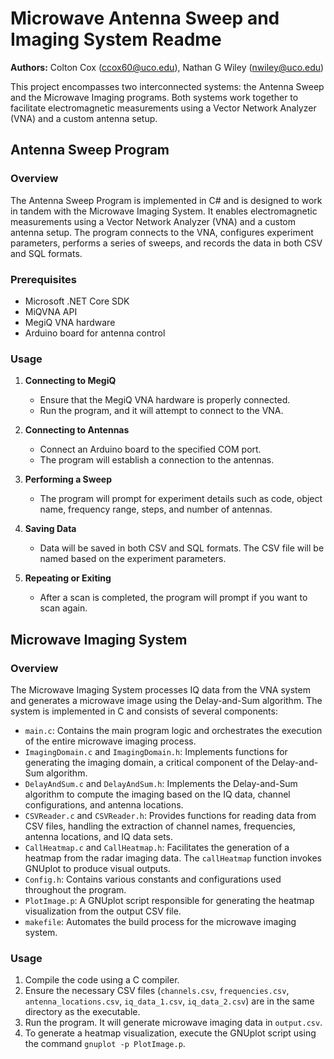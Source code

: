Microwave Antenna Sweep and Imaging System Readme
===============================

**Authors:** Colton Cox (<ccox60@uco.edu>), Nathan G Wiley (<nwiley@uco.edu>)

This project encompasses two interconnected systems: the Antenna Sweep and the Microwave Imaging programs. Both systems work together to facilitate electromagnetic measurements using a Vector Network Analyzer (VNA) and a custom antenna setup.

## Antenna Sweep Program

### Overview

The Antenna Sweep Program is implemented in C# and is designed to work in tandem with the Microwave Imaging System. It enables electromagnetic measurements using a Vector Network Analyzer (VNA) and a custom antenna setup. The program connects to the VNA, configures experiment parameters, performs a series of sweeps, and records the data in both CSV and SQL formats.

### Prerequisites

- Microsoft .NET Core SDK
- MiQVNA API
- MegiQ VNA hardware
- Arduino board for antenna control

### Usage

1. **Connecting to MegiQ**
   - Ensure that the MegiQ VNA hardware is properly connected.
   - Run the program, and it will attempt to connect to the VNA.

2. **Connecting to Antennas**
   - Connect an Arduino board to the specified COM port.
   - The program will establish a connection to the antennas.

3. **Performing a Sweep**
   - The program will prompt for experiment details such as code, object name, frequency range, steps, and number of antennas.

4. **Saving Data**
   - Data will be saved in both CSV and SQL formats. The CSV file will be named based on the experiment parameters.

5. **Repeating or Exiting**
   - After a scan is completed, the program will prompt if you want to scan again.

## Microwave Imaging System

### Overview

The Microwave Imaging System processes IQ data from the VNA system and generates a microwave image using the Delay-and-Sum algorithm. The system is implemented in C and consists of several components:

- `main.c`: Contains the main program logic and orchestrates the execution of the entire microwave imaging process.
- `ImagingDomain.c` and `ImagingDomain.h`: Implements functions for generating the imaging domain, a critical component of the Delay-and-Sum algorithm.
- `DelayAndSum.c` and `DelayAndSum.h`: Implements the Delay-and-Sum algorithm to compute the imaging based on the IQ data, channel configurations, and antenna locations.
- `CSVReader.c` and `CSVReader.h`: Provides functions for reading data from CSV files, handling the extraction of channel names, frequencies, antenna locations, and IQ data sets.
- `CallHeatmap.c` and `CallHeatmap.h`: Facilitates the generation of a heatmap from the radar imaging data. The `callHeatmap` function invokes GNUplot to produce visual outputs.
- `Config.h`: Contains various constants and configurations used throughout the program.
- `PlotImage.p`: A GNUplot script responsible for generating the heatmap visualization from the output CSV file.
- `makefile`: Automates the build process for the microwave imaging system.

### Usage

1. Compile the code using a C compiler.
2. Ensure the necessary CSV files (`channels.csv`, `frequencies.csv`, `antenna_locations.csv`, `iq_data_1.csv`, `iq_data_2.csv`) are in the same directory as the executable.
3. Run the program. It will generate microwave imaging data in `output.csv`.
4. To generate a heatmap visualization, execute the GNUplot script using the command `gnuplot -p PlotImage.p`.